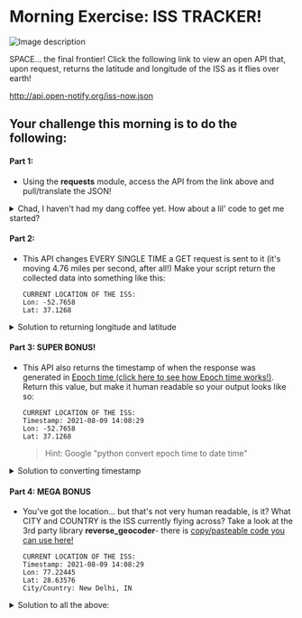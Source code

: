 # Morning Exercise: ISS TRACKER!

![Image description](https://www.esa.int/var/esa/storage/images/esa_multimedia/images/2020/11/international_space_station/22293527-2-eng-GB/International_Space_Station_pillars.gif)

SPACE... the final frontier! Click the following link to view an open API that, upon request, returns the latitude and longitude of the ISS as it flies over earth!

http://api.open-notify.org/iss-now.json

## Your challenge this morning is to do the following:

#### Part 1: 
- Using the **requests** module, access the API from the link above and pull/translate the JSON!

<details>
<summary>Chad, I haven't had my dang coffee yet. How about a lil' code to get me started?</summary>

```python
#!/usr/bin/env python3
"""Returning the location of the ISS in latitude/longitude"""
import requests
    
URL= "http://api.open-notify.org/iss-now.json"
def main():
    resp= requests.get(URL).json()

if __name__ == "__main__":
    main()
```
    
</details>

#### Part 2: 
- This API changes EVERY SINGLE TIME a GET request is sent to it (it's moving 4.76 miles per second, after all!) Make your script return the collected data into something like this:
    
    ```
    CURRENT LOCATION OF THE ISS:
    Lon: -52.7658
    Lat: 37.1268
    ```

<details>
<summary>Solution to returning longitude and latitude</summary>

```python
#!/usr/bin/env python3
"""Returning the location of the ISS in latitude/longitude"""
import requests
    
URL= "http://api.open-notify.org/iss-now.json"
def main():
    resp= requests.get(URL).json()
    
    # SOLUTION TO PART 2
    lon= resp["iss_position"]["longitude"]
    lat= resp["iss_position"]["latitude"]
    
    print(f"""
    CURRENT LOCATION OF THE ISS:
    Lon: {lon}
    Lat: {lat}
    """)

if __name__ == "__main__":
    main()
```
    
</details>

#### Part 3: SUPER BONUS!
- This API also returns the timestamp of when the response was generated in [Epoch time (click here to see how Epoch time works!)](https://www.epochconverter.com/). Return this value, but make it human readable so your output looks like so:

    ```
    CURRENT LOCATION OF THE ISS:
    Timestamp: 2021-08-09 14:08:29
    Lon: -52.7658
    Lat: 37.1268
    ```

    > Hint: Google "python convert epoch time to date time"

<details>
<summary>Solution to converting timestamp</summary>

```python
#!/usr/bin/env python3
"""Returning the location of the ISS in latitude/longitude"""
import requests
import datetime

URL= "http://api.open-notify.org/iss-now.json"
def main():
    resp= requests.get(URL).json()
    

    lon= resp["iss_position"]["longitude"]
    lat= resp["iss_position"]["latitude"]

    # SOLUTION TO PART 3
    # import datetime added above
    ts= resp["timestamp"]
    ts = datetime.datetime.fromtimestamp(ts)
    
    print(f"""
    CURRENT LOCATION OF THE ISS:
    Timestamp: {ts}
    Lon: {lon}
    Lat: {lat}
    """)

if __name__ == "__main__":
    main()
```
    
</details>

#### Part 4: MEGA BONUS
- You've got the location... but that's not very human readable, is it? What CITY and COUNTRY is the ISS currently flying across? Take a look at the 3rd party library **reverse_geocoder**- there is [copy/pasteable code you can use here!](https://github.com/csfeeser/Python/blob/master/enrichment/geocoder.md)

    ```
    CURRENT LOCATION OF THE ISS:
    Timestamp: 2021-08-09 14:08:29
    Lon: 77.22445
    Lat: 28.63576
    City/Country: New Delhi, IN
    ```

<details>
<summary>Solution to all the above:</summary>

```python
#!/usr/bin/env python3
"""Returning the location of the ISS in latitude/longitude"""
import requests
import datetime
import reverse_geocoder as rg ## PART 4 SOLUTION
    
URL= "http://api.open-notify.org/iss-now.json"
    
def main():
    resp= requests.get(URL).json()
    

    lon= resp["iss_position"]["longitude"]
    lat= resp["iss_position"]["latitude"]
    ts= resp["timestamp"]
    ts = datetime.datetime.fromtimestamp(ts)

    # return an ordered dictionary using our lat/lon vars
    locator_resp= rg.search((lat, lon))
                                    # add verbose=False argument to remove the
                                    # "Loading formatted geocoded file..." output

    # slice that object to return the city name only
    city= locator_resp[0]["name"]

    # slice the object again to return the country
    country= locator_resp[0]["cc"]

    print(f"""
    CURRENT LOCATION OF THE ISS:
    Timestamp: {ts}
    Lon: {lon}
    Lat: {lat}
    City/Country: {city}, {country}
    """)

if __name__ == "__main__":
    main()
```
</details>
